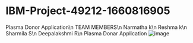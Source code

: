 # IBM-Project-49212-1660816905
Plasma Donor Application\n
TEAM MEMBERS\n
Narmatha k\n
Reshma k\n
Sharmila S\n
Deepalakshmi R\n
Plasma Donar Application
![image](https://user-images.githubusercontent.com/113791179/203226759-69435011-3c5f-470f-a970-3319d4e14333.png)

